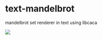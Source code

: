 # text-mandelbrot
mandelbrot set renderer in text using libcaca

![](https://i.imgur.com/P2LvxXJ.png)
